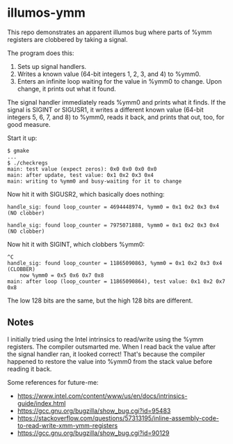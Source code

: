 # illumos-ymm

This repo demonstrates an apparent illumos bug where parts of %ymm registers are
clobbered by taking a signal.

The program does this:

1. Sets up signal handlers.
2. Writes a known value (64-bit integers 1, 2, 3, and 4) to %ymm0.
3. Enters an infinite loop waiting for the value in %ymm0 to change.  Upon
   change, it prints out what it found.

The signal handler immediately reads %ymm0 and prints what it finds.  If the
signal is SIGINT or SIGUSR1, it writes a different known value (64-bit integers
5, 6, 7, and 8) to %ymm0, reads it back, and prints that out, too, for good
measure.

Start it up:

```
$ gmake
...
$ ./checkregs
main: test value (expect zeros): 0x0 0x0 0x0 0x0
main: after update, test value: 0x1 0x2 0x3 0x4
main: writing to %ymm0 and busy-waiting for it to change
```

Now hit it with SIGUSR2, which basically does nothing:

```
handle_sig: found loop_counter = 4694448974, %ymm0 = 0x1 0x2 0x3 0x4 (NO clobber)

handle_sig: found loop_counter = 7975071888, %ymm0 = 0x1 0x2 0x3 0x4 (NO clobber)
```

Now hit it with SIGINT, which clobbers %ymm0:

```
^C
handle_sig: found loop_counter = 11865090863, %ymm0 = 0x1 0x2 0x3 0x4 (CLOBBER)
    now %ymm0 = 0x5 0x6 0x7 0x8
main: after loop (loop_counter = 11865090864), test value: 0x1 0x2 0x7 0x8
```

The low 128 bits are the same, but the high 128 bits are different.

## Notes

I initially tried using the Intel intrinsics to read/write using the %ymm
registers.  The compiler outsmarted me.  When I read back the value after the
signal handler ran, it looked correct!  That's because the compiler happened to
restore the value into %ymm0 from the stack value before reading it back.

Some references for future-me:

* https://www.intel.com/content/www/us/en/docs/intrinsics-guide/index.html
* https://gcc.gnu.org/bugzilla/show_bug.cgi?id=95483
* https://stackoverflow.com/questions/57313195/inline-assembly-code-to-read-write-xmm-ymm-registers
* https://gcc.gnu.org/bugzilla/show_bug.cgi?id=90129
